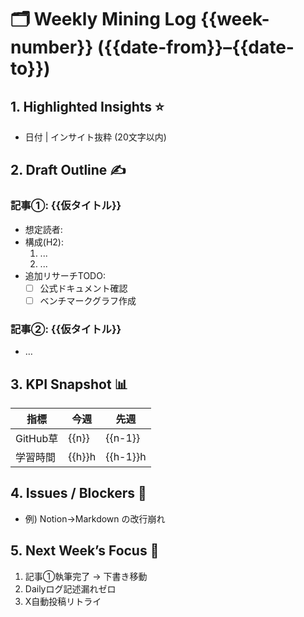 # 🗂️ Weekly Mining Log {{week-number}} ({{date-from}}–{{date-to}})

## 1. Highlighted Insights ⭐️
- 日付 | インサイト抜粋 (20文字以内)

## 2. Draft Outline ✍️
### 記事①: {{仮タイトル}}
- 想定読者:
- 構成(H2):
  1. ...
  2. ...
- 追加リサーチTODO:
  - [ ] 公式ドキュメント確認
  - [ ] ベンチマークグラフ作成

### 記事②: {{仮タイトル}}
- …

## 3. KPI Snapshot 📊
| 指標 | 今週 | 先週 |
|---|---|---|
| GitHub草 | {{n}} | {{n-1}} |
| 学習時間 | {{h}}h | {{h-1}}h |

## 4. Issues / Blockers 🚧
- 例) Notion→Markdown の改行崩れ

## 5. Next Week’s Focus 🎯
1. 記事①執筆完了 → 下書き移動
2. Dailyログ記述漏れゼロ
3. X自動投稿リトライ